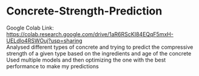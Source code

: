 # Concrete-Strength-Prediction
Google Colab Link: https://colab.research.google.com/drive/1aR6RScKI84EQqF5mxH-UELdlo4RSWOuj?usp=sharing  
Analysed different types of concrete and trying to predict the compressive strength of a given type based on the ingredients and age of the concrete  
Used multiple models and then optimizing the one with the best performance to make my predictions
